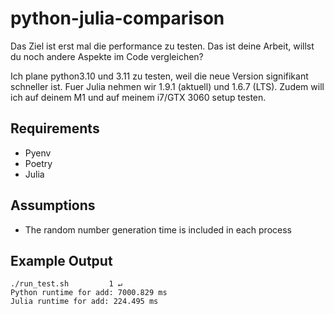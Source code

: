 # python-julia-comparison
Das Ziel ist erst mal die performance zu testen. Das ist deine Arbeit, willst du noch andere Aspekte im Code vergleichen? 


Ich plane python3.10 und 3.11 zu testen, weil die neue Version signifikant schneller ist. Fuer Julia nehmen wir 1.9.1 (aktuell) und 1.6.7 (LTS). 
Zudem will ich auf deinem M1 und auf meinem i7/GTX 3060 setup testen. 


## Requirements
* Pyenv
* Poetry
* Julia


## Assumptions
* The random number generation time is included in each process


## Example Output
```
./run_test.sh         1 ↵
Python runtime for add: 7000.829 ms
Julia runtime for add: 224.495 ms

``` 
